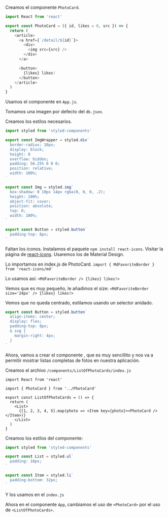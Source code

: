 Creamos el componente `PhotoCard`.

```js
import React from 'react'

export const PhotoCard = ({ id, likes = 0, src }) => {
  return (
    <article>
      <a href={`/detail/${id}`}>
        <div>
          <img src={src} />
        </div>
      </a>

      <button>
        {likes} likes!
      </button>
    </article>
  )
}
```

Usamos el componente en `App.js`.

Tomamos una imagen por defecto del `db.json`.

Creamos los estilos necesarios.

```js
import styled from 'styled-components'

export const ImgWrapper = styled.div`
  border-radius: 10px;
  display: block;
  height: 0
  overflow: hidden;
  padding: 56.25% 0 0 0;
  position: relative;
  width: 100%;
`

export const Img = styled.img`
  box-shadow: 0 10px 14px rgba(0, 0, 0, .2);
  height: 100%;
  object-fit: cover;
  position: absolute;
  top: 0;
  width: 100%;
`

export const Button = styled.button`
  padding-top: 8px;
`
```

Faltan los iconos. Instalamos el paquete `npm install react-icons`.
Visitar la página de [react-icons](https://react-icons.netlify.com/#/).
Usaremos los de Material Design.

Lo importamos en index.js de PhotoCard.
`import { MdFavoriteBorder } from 'react-icons/md'`

Lo usamos así:
`<MdFavoriteBorder /> {likes} likes!>`

Vemos que es muy pequeño, le añadimos el size:
`<MdFavoriteBorder size='24px' /> {likes} likes!>`

Vemos que no queda centrado, estilamos usando un selector anidado.
```js
export const Button = styled.button`
  align-items: center;
  display: flex;
  padding-top: 8px;
  & svg {
    margin-right: 4px;
  }
`
```

Ahora, vamos a crear el componente <ListOfPhotoCards>, que es muy sencillito y nos va a permitir mostrar listas completas de fotos en nuestra aplicación.

Creamos el archivo `/components/ListOfPhotoCards/index.js`

```
import React from 'react'

import { PhotoCard } from '../PhotoCard'

export const ListOfPhotoCards = () => {
  return (
    <List>
      {[1, 2, 3, 4, 5].map(photo => <Item key={photo}><PhotoCard /></Item>)}
    </List>
  )
}
```

Creamos los estilos del componente:
```js
import styled from 'styled-components'

export const List = styled.ul`
  padding: 16px;
`

export const Item = styled.li`
  padding-bottom: 32px;
`
```

Y los usamos en el `index.js`

Ahora en el componente `App`, cambiamos el uso de `<PhotoCard>` por el uso de `<ListOfPhotoCards>`.

